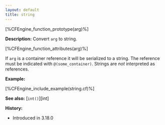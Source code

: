```yaml
---
layout: default
title: string
---
```


[%CFEngine_function_prototype(arg)%]

**Description:** Convert `arg` to string.

[%CFEngine_function_attributes(arg)%]

If `arg` is a container reference it will be serialized to a string.
The reference must be indicated with `@(some_container)`.
Strings are *not* interpreted as references.

**Example:**

[%CFEngine_include_example(string.cf)%]

**See also:** [`int()`][int]

**History:**

* Introduced in 3.18.0
